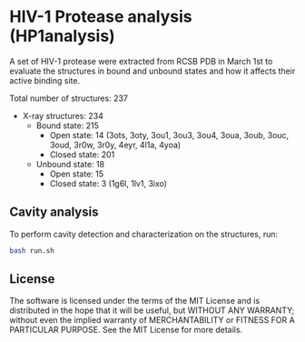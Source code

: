 # HIV-1 Protease analysis (HP1analysis)

A set of HIV-1 protease were extracted from RCSB PDB in March 1st to evaluate the structures in bound and unbound states and how it affects their active binding site.

Total number of structures: 237

- X-ray structures: 234
  - Bound state: 215
    - Open state: 14 (3ots, 3oty, 3ou1, 3ou3, 3ou4, 3oua, 3oub, 3ouc, 3oud, 3r0w, 3r0y, 4eyr, 4l1a, 4yoa)
    - Closed state: 201
  - Unbound state: 18
    - Open state: 15
    - Closed state: 3 (1g6l, 1lv1, 3ixo)

## Cavity analysis

To perform cavity detection and characterization on the structures, run:

```bash
bash run.sh
```

## License

The software is licensed under the terms of the MIT License and is distributed in the hope that it will be useful, but WITHOUT ANY WARRANTY; without even the implied warranty of MERCHANTABILITY or FITNESS FOR A PARTICULAR PURPOSE. See the MIT License for more details.

